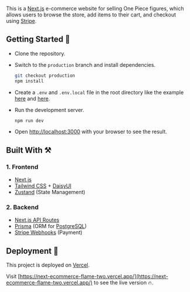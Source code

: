 This is a [Next.js](https://nextjs.org/) e-commerce website for selling One Piece figures, which allows users to browse the store, add items to their cart, and checkout using [Stripe](https://stripe.com/).

## Getting Started :eyes:
- Clone the repository.
- Switch to the `production` branch and install dependencies.
    ```bash
    git checkout production
    npm install
    ```

- Create a `.env` and `.env.local` file in the root directory like the example [here](https://github.com/nbtin/next-ecommerce/blob/production/.env.example) and [here](https://github.com/nbtin/next-ecommerce/blob/production/.env.local.example).
- Run the development server.
    ```bash
    npm run dev
    ```

- Open [http://localhost:3000](http://localhost:3000) with your browser to see the result.

## Built With :hammer_and_pick:
### 1. Frontend
- [Next.js](https://nextjs.org/)
- [Tailwind CSS](https://tailwindcss.com/) + [DaisyUI](https://daisyui.com/)
- [Zustand](https://github.com/pmndrs/zustand) (State Management)
### 2. Backend
- [Next.js API Routes](https://nextjs.org/docs/api-routes/introduction)
- [Prisma](https://www.prisma.io/) (ORM for [PostgreSQL](https://www.postgresql.org/))
- [Stripe Webhooks](https://stripe.com/docs/webhooks) (Payment)


## Deployment :rocket:

This project is deployed on [Vercel](https://vercel.com/).

Visit [https://next-ecommerce-flame-two.vercel.app/](https://next-ecommerce-flame-two.vercel.app/) to see the live version :fire:.
